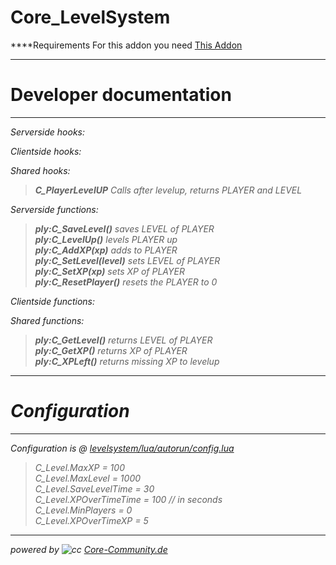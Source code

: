 
Core_LevelSystem
===============

****Requirements
For this addon you need [This Addon](https://github.com/habobababo/database_c)<br>

----------
# <i class="icon-file"></i> Developer documentation
-------------
<i class="icon-th-list">Serverside hooks:
>

<i class="icon-user">Clientside hooks:
>

<i class="icon-user"><i class="icon-th-list">Shared hooks:

>**C_PlayerLevelUP** Calls after levelup, returns PLAYER and LEVEL<br>

<i class="icon-th-list">Serverside functions:
>**ply:C_SaveLevel()** saves LEVEL of PLAYER<br>
**ply:C_LevelUp()** levels PLAYER up <br>
**ply:C_AddXP(xp)** adds <xp> to PLAYER<br>
**ply:C_SetLevel(level)** sets LEVEL <level> of PLAYER<br>
**ply:C_SetXP(xp)** sets XP <xp> of PLAYER<br>
**ply:C_ResetPlayer()** resets the PLAYER to 0<br>


<i class="icon-user">Clientside functions:
>

<i class="icon-user"><i class="icon-th-list">Shared functions:

>**ply:C_GetLevel()** returns LEVEL of PLAYER<br>
**ply:C_GetXP()** returns XP of PLAYER<br>
**ply:C_XPLeft()** returns missing XP to levelup



----------
# <i class="icon-pencil"></i> Configuration
----------
Configuration is @ [levelsystem/lua/autorun/config.lua](https://github.com/habobababo/CoreLevelSystem/blob/master/levelsystem/lua/autorun/config.lua)

>C_Level.MaxXP = 100<br>
C_Level.MaxLevel = 1000<br>
C_Level.SaveLevelTime = 30<br>
C_Level.XPOverTimeTime = 100 // in seconds<br>
C_Level.MinPlayers = 0<br>
C_Level.XPOverTimeXP = 5<br>

----------
powered by ![cc](http://37.228.134.43/files/files/logos/Logo/128x128_grey.png) [Core-Community.de](http://core-community.de/)